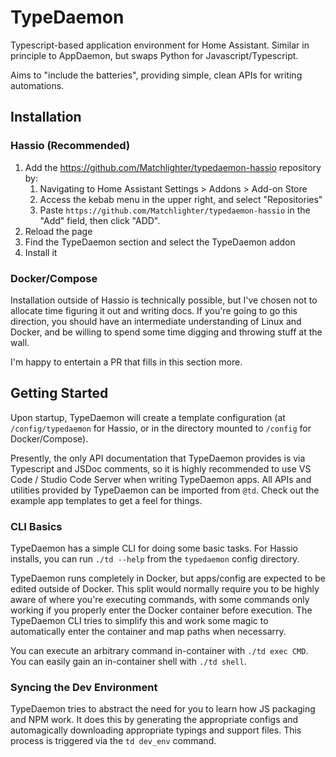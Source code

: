 # TypeDaemon

Typescript-based application environment for Home Assistant. Similar in principle to AppDaemon, but swaps Python for Javascript/Typescript.

Aims to "include the batteries", providing simple, clean APIs for writing automations.

## Installation

### Hassio (Recommended)
1. Add the https://github.com/Matchlighter/typedaemon-hassio repository by:
    1. Navigating to Home Assistant Settings > Addons > Add-on Store
    2. Access the kebab menu in the upper right, and select "Repositories"
    3. Paste `https://github.com/Matchlighter/typedaemon-hassio` in the "Add" field, then click "ADD".
2. Reload the page
3. Find the TypeDaemon section and select the TypeDaemon addon
4. Install it

### Docker/Compose
Installation outside of Hassio is technically possible, but I've chosen not to allocate time figuring it out and writing docs. If you're going to go this direction, you should have an intermediate understanding of Linux and Docker, and be willing to spend some time digging and throwing stuff at the wall.

I'm happy to entertain a PR that fills in this section more.

## Getting Started

Upon startup, TypeDaemon will create a template configuration (at `/config/typedaemon` for Hassio, or in the directory mounted to `/config` for Docker/Compose).

Presently, the only API documentation that TypeDaemon provides is via Typescript and JSDoc comments, so it is highly recommended to use VS Code / Studio Code Server when writing TypeDaemon apps. All APIs and utilities provided by TypeDaemon can be imported from `@td`. Check out the example app templates to get a feel for things.

### CLI Basics
TypeDaemon has a simple CLI for doing some basic tasks. For Hassio installs, you can run `./td --help` from the `typedaemon` config directory.

TypeDaemon runs completely in Docker, but apps/config are expected to be edited outside of Docker. This split would normally require you to be highly aware of where you're executing commands, with some commands only working if you properly enter the Docker container before execution. The TypeDaemon CLI tries to simplify this and work some magic to automatically enter the container and map paths when necessarry.

You can execute an arbitrary command in-container with `./td exec CMD`. You can easily gain an in-container shell with `./td shell`.

### Syncing the Dev Environment
TypeDaemon tries to abstract the need for you to learn how JS packaging and NPM work. It does this by generating the appropriate configs and automagically downloading appropriate typings and support files.
This process is triggered via the `td dev_env` command. 
